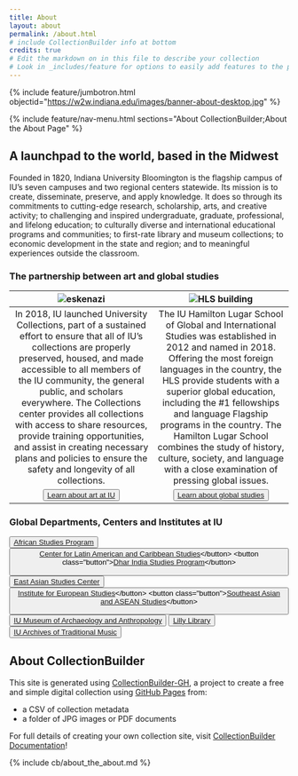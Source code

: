 ```yaml
---
title: About
layout: about
permalink: /about.html
# include CollectionBuilder info at bottom
credits: true
# Edit the markdown on in this file to describe your collection
# Look in _includes/feature for options to easily add features to the page
---
```


{% include feature/jumbotron.html objectid="https://w2w.indiana.edu/images/banner-about-desktop.jpg" %}

{% include feature/nav-menu.html sections="About CollectionBuilder;About the About Page" %}

## **A launchpad to the world, based in the Midwest**

Founded in 1820, Indiana University Bloomington is the flagship campus of IU’s seven campuses and two regional centers statewide. Its mission is to create, disseminate, preserve, and apply knowledge. It does so through its commitments to cutting-edge research, scholarship, arts, and creative activity; to challenging and inspired undergraduate, graduate, professional, and lifelong education; to culturally diverse and international educational programs and communities; to first-rate library and museum collections; to economic development in the state and region; and to meaningful experiences outside the classroom.

### **The partnership between art and global studies**

| <img src="https://w2w.indiana.edu/images/ghana-map-2-2.png" alt="eskenazi"/> | <img src="https://w2w.indiana.edu/images/ghana-map-2-1.png" alt="HLS building"/> |
| :---: | :---: |
| In 2018, IU launched University Collections, part of a sustained effort to ensure that all of IU’s collections are properly preserved, housed, and made accessible to all members of the IU community, the general public, and scholars everywhere. The Collections center provides all collections with access to share resources, provide training opportunities, and assist in creating necessary plans and policies to ensure the safety and longevity of all collections. | The IU Hamilton Lugar School of Global and International Studies was established in 2012 and named in 2018. Offering the most foreign languages in the country, the HLS provide students with a superior global education, including the #1 fellowships and language Flagship programs in the country. The Hamilton Lugar School combines the study of history, culture, society, and language with a close examination of pressing global issues. |
| <button class="button">[Learn about art at IU](https://collections.iu.edu/about/index.html) | <button class="button">[Learn about global studies](https://hls.indiana.edu/index.html)</button> |  

### **Global Departments, Centers and Institutes at IU**  
<button class="button">[African Studies Program](https://africanstudies.indiana.edu/index.html) <button class="button">[Center for Latin American and Caribbean Studies](https://clacs.indiana.edu/?_gl=1*15do015*_ga*MTg5ODUzNDAyMi4xNjYyOTkwOTc2*_ga_61CH0D2DQW*MTY2OTg0MDM4Ni40LjEuMTY2OTg0MTIyOC4wLjAuMA..)</button> <button class="button">[Dhar India Studies Program](https://indiast.indiana.edu/?_gl=1*15do015*_ga*MTg5ODUzNDAyMi4xNjYyOTkwOTc2*_ga_61CH0D2DQW*MTY2OTg0MDM4Ni40LjEuMTY2OTg0MTIyOC4wLjAuMA..)</button>  

<button class="button">[East Asian Studies Center](https://easc.indiana.edu/index.html)</button> <button class="button">[Institute for European Studies](https://euro.indiana.edu/?_gl=1*13jobx7*_ga*MTg5ODUzNDAyMi4xNjYyOTkwOTc2*_ga_61CH0D2DQW*MTY2OTg0MDM4Ni40LjEuMTY2OTg0MTMwMi4wLjAuMA..)</button> <button class="button">[Southeast Asian and ASEAN Studies](https://seas.indiana.edu/?_gl=1*rdz231*_ga*MTg5ODUzNDAyMi4xNjYyOTkwOTc2*_ga_61CH0D2DQW*MTY2OTg0MDM4Ni40LjEuMTY2OTg0MTMwOC4wLjAuMA..)</button>  

<button class="button">[IU Museum of Archaeology and Anthropology](https://iumaa.iu.edu/)</button> <button class="button">[Lilly Library](https://libraries.indiana.edu/lilly-library)</button> <button class="button">[IU Archives of Traditional Music](https://libraries.indiana.edu/archives-traditional-music)</button>

## About CollectionBuilder
This site is generated using [CollectionBuilder-GH](https://collectionbuilding.github.io/gh/), a project to create a free and simple digital collection using [GitHub Pages](https://pages.github.com/) from: 

- a CSV of collection metadata
- a folder of JPG images or PDF documents

For full details of creating your own collection site, visit [CollectionBuilder Documentation](https://collectionbuilder.github.io/cb-docs/)!

<!-- IMPORTANT!!! DELETE this comment and the include below when you are finished editing this page for your collection. The include below introduces About page features. They will show up on your collection's about page until you delete it.  -->
{% include cb/about_the_about.md %} 
